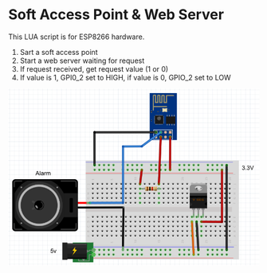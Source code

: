 # Soft Access Point & Web Server

This LUA script is for ESP8266 hardware.

1. Sart a soft access point
2. Start a web server waiting for request
3. If request received, get request value (1 or 0)
4. If value is 1, GPI0_2 set to HIGH, if value is 0, GPIO_2 set to LOW

![scheme](https://github.com/Wifsimster/SoftAP/blob/master/scheme.png)
